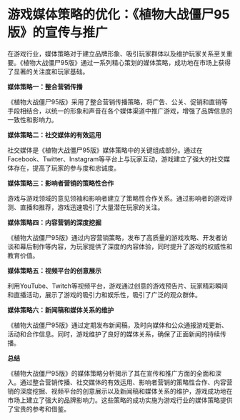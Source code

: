 # 游戏媒体策略的优化：《植物大战僵尸95版》的宣传与推广

在游戏行业，媒体策略对于建立品牌形象、吸引玩家群体以及维护玩家关系至关重要。《植物大战僵尸95版》通过一系列精心策划的媒体策略，成功地在市场上获得了显著的关注度和玩家基础。

**媒体策略一：整合营销传播**

《植物大战僵尸95版》采用了整合营销传播策略，将广告、公关、促销和直销等手段相结合，以统一的形象和声音在各个媒体渠道中推广游戏，增强了品牌信息的一致性和影响力。

**媒体策略二：社交媒体的有效运用**

社交媒体是《植物大战僵尸95版》媒体策略中的关键组成部分。通过在Facebook、Twitter、Instagram等平台上与玩家互动，游戏建立了强大的社交媒体存在，提高了玩家的参与度和忠诚度。

**媒体策略三：影响者营销的策略性合作**

游戏与游戏领域的意见领袖和影响者建立了策略性合作关系。通过影响者的游戏评测、直播和推荐，游戏迅速吸引了大量潜在玩家的关注。

**媒体策略四：内容营销的深度挖掘**

《植物大战僵尸95版》通过内容营销策略，发布了高质量的游戏攻略、开发者访谈和幕后制作等内容，为玩家提供了深度的内容体验，同时提升了游戏的权威性和教育价值。

**媒体策略五：视频平台的创意展示**

利用YouTube、Twitch等视频平台，游戏通过创意的游戏预告片、玩家精彩瞬间和直播活动，展示了游戏的吸引力和娱乐性，吸引了广泛的观众群体。

**媒体策略六：新闻稿和媒体关系的维护**

《植物大战僵尸95版》通过定期发布新闻稿，及时向媒体和公众通报游戏更新、活动和合作信息。同时，游戏维护了良好的媒体关系，确保了正面新闻的持续传播。

**总结**

《植物大战僵尸95版》的媒体策略分析揭示了其在宣传和推广方面的全面和深入。通过整合营销传播、社交媒体的有效运用、影响者营销的策略性合作、内容营销的深度挖掘、视频平台的创意展示以及新闻稿和媒体关系的维护，游戏成功地在市场上建立了强大的品牌影响力。这些策略的成功实施为游戏行业的媒体策略提供了宝贵的参考和借鉴。